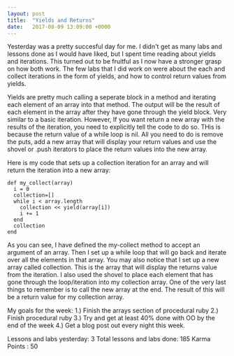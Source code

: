 ```yaml
---
layout: post
title:  "Yields and Returns"
date:   2017-08-09 13:09:00 +0000
---
```



Yesterday was a pretty succesful day for me. I didn't get as many labs and lessons done as I would have liked, but I spent time reading about yields and iterations. This turned out to be fruitful as I now have a stronger grasp on how both work. The few labs that I did work on were about the each and collect iterations in the form of yields, and how to control return values from yields. 

Yields are pretty much calling a seperate block in a method and iterating each element of an array into that method. The output will be the result of each element in the array after they have gone through the yield block. Very similar to a basic iteration. However, If you want return a new array with the results of the iteration, you need to explicitly tell the code to do so. THis is because the return value of a while loop is nil. All you need to do is remove the puts, add a new array that will display your return values and use the shovel or .push iterators to place the return values into the new array.

Here is my code that sets up a collection iteration for an array and will return the iteration into a new array:

```
def my_collect(array)
  i = 0
  collection=[]
  while i < array.length
    collection << yield(array[i])
    i += 1
  end
  collection
end
```

As you can see, I have defined the my-collect method to accept an argument of an array. Then I set up a while loop that will go back and iterate over all the elements in that array. You may also notice that I set up a new array called collection. This is the array that will display the returns value from the iteration. I also used the shovel to place each element that has gone through the loop/iteration into my collection array. One of the very last things to remember is to call the new array at the end. The result of this will be a return value for my collection array. 

My goals for the week: 1.) Finish the arrays section of procedural ruby 2.) Finish procedural ruby 3.) Try and get at least 40% done with OO by the end of the week 4.) Get a blog post out every night this week.

Lessons and labs yesterday: 3 Total lessons and labs done: 185 Karma Points : 50
